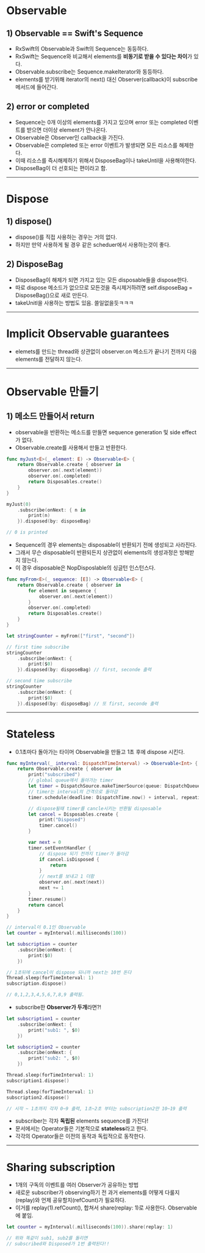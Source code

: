 # Observable

## 1) Observable == Swift's Sequence
- RxSwift의 Observable과 Swift의 Sequence는 동등하다.
- RxSwift는 Sequence와 비교해서 elements를 **비동기로 받을 수 있다는 차이**가 있다.
- Observable.subscribe는 Sequence.makeIterator와 동등하다.
- elements를 받기위해 iterator의 next() 대신 Observer(callback)이 subscribe 메서드에 들어간다.

## 2) error or completed
- Sequence는 0개 이상의 elements를 가지고 있으며 error 또는 completed 이벤트를 받으면 더이상 element가 안나온다.
- Observable은 Observer인 callback을 가진다.
- Observable은 completed 또는 error 이벤트가 발생되면 모든 리소스를 해제한다.
- 이때 리소스를 즉시해제하기 위해서 DisposeBag이나 takeUntil을 사용해야한다.
- DisposeBag이 더 선호되는 편이라고 함.

---

# Dispose

## 1) dispose()
- dispose()를 직접 사용하는 경우는 거의 없다.
- 하지만 만약 사용하게 될 경우 같은 scheduer에서 사용하는것이 좋다.

## 2) DisposeBag
- DisposeBag이 해제가 되면 가지고 있는 모든 disposable들을 dispose한다.
- 따로 dispose 메소드가 없으므로 모든것을 즉시제거하려면 self.disposeBag = DisposeBag()으로 새로 만든다.
- takeUnitl을 사용하는 방법도 있음. 쓸일없을듯ㅋㅋㅋ

---

# Implicit Observable guarantees

- elemets를 만드는 thread와 상관없이 observer.on 메소드가 끝나기 전까지 다음 elements를 전달하지 않는다.

---

# Observable 만들기

## 1) 메소드 만들어서 return
- observable을 반환하는 메소드를 만들면 sequence generation 및 side effect가 없다.
- Observable.create를 사용해서 만들고 반환한다.

```swift
func myJust<E>(_ element: E) -> Observable<E> {
    return Observable.create { observer in
        observer.on(.next(element))
        observer.on(.completed)
        return Disposables.create()
    }
}

myJust(0)
    .subscribe(onNext: { n in
        print(n)
    }).disposed(by: disposeBag)

// 0 is printed
```

- Sequence의 경우 elements는 disposable이 반환되기 전에 생성되고 사라진다.
- 그래서 무슨 disposable이 반환되든지 상관없이 elements의 생성과정은 방해받지 않는다.
- 이 경우 disposable은 NopDisposlable의 싱글턴 인스턴스다.

```swift
func myFrom<E>(_ sequence: [E]) -> Observable<E> {
    return Observable.create { observer in
        for element in sequence {
            observer.on(.next(element))
        }
        observer.on(.completed)
        return Disposables.create()
    }
}

let stringCounter = myFrom(["first", "second"])

// first time subscribe
stringCounter
    .subscribe(onNext: {
        print($0)
    }).disposed(by: disposeBag) // first, seconde 출력

// second time subscribe
stringCounter
    .subscribe(onNext: {
        print($0)
    }).disposed(by: disposeBag) // 또 first, seconde 출력
```

---

# Stateless
- 0.1초마다 돌아가는 타이머 Observable을 만들고 1초 후에 dispose 시킨다.
```swift
func myInterval(_ interval: DispatchTimeInterval) -> Observable<Int> {
    return Observable.create { observer in
        print("subscribed")
        // global queue에서 돌아가는 timer
        let timer = DispatchSource.makeTimerSource(queue: DispatchQueue.global())
        // timer는 interval의 간격으로 돌아감
        timer.schedule(deadline: DispatchTime.now() + interval, repeating: interval)

        // dispose될때 timer를 cancle시키는 반환될 disposable
        let cancel = Disposables.create {
            print("Disposed")
            timer.cancel()
        }

        var next = 0
        timer.setEventHandler {
            // dispose 되기 전까지 timer가 돌아감
            if cancel.isDisposed {
                return
            }
            // next를 보내고 1 더함
            observer.on(.next(next))
            next += 1
        }
        timer.resume()
        return cancel
    }
}

// interval이 0.1인 Observable
let counter = myInterval(.milliseconds(100))

let subscription = counter
    .subscribe(onNext: {
        print($0)
    })

// 1초뒤에 cancel이 dispose 되니까 next는 10번 돈다
Thread.sleep(forTimeInterval: 1)
subscription.dispose()

// 0,1,2,3,4,5,6,7,8,9 출력됨.
```
- subscribe한 **Observer가 두개**라면?!

```swift
let subscription1 = counter
    .subscribe(onNext: {
        print("sub1: ", $0)
    })

let subscription2 = counter
    .subscribe(onNext: {
        print("sub2: ", $0)
    })

Thread.sleep(forTimeInterval: 1)
subscription1.dispose()

Thread.sleep(forTimeInterval: 1)
subscription2.dispose()

// 시작 ~ 1초까지 각자 0~9 출력, 1초~2초 부터는 subscription2만 10~19 출력
```
- subscriber는 각자 **독립된** elements sequence를 가진다!
- 문서에서는 Operator들은 기본적으로 **stateless**라고 한다.
- 각각의 Operator들은 이전의 동작과 독립적으로 동작한다.

---

# Sharing subscription
- 1개의 구독의 이벤트를 여러 Observer가 공유하는 방법
- 새로운 subscriber가 observing하기 전 과거 elements를 어떻게 다룰지(replay)와 언제 공유할지(refCount)가 필요하다.
- 이거를 replay(1).refCount(), 합쳐서 share(replay: 1)로 사용한다. Observable에 붙임.

```swift
let counter = myInterval(.milliseconds(100)).share(replay: 1)

// 위와 똑같이 sub1, sub2를 돌리면
// subscribed와 Disposed가 1번 출력된다!!
```